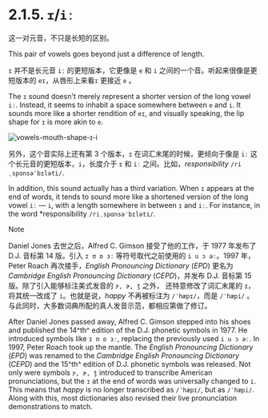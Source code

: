 # 2.1.5. `ɪ`/`iː`

这一对元音，不只是长短的区别。

This pair of vowels goes beyond just a difference of length.

`ɪ` 并不是长元音 `iː` 的更短版本，它更像是 `e` 和 `i` 之间的一个音。听起来很像是更短版本的 `eɪ`，从唇形上来看`ɪ` 更接近 `e` 。

The `ɪ` sound doesn't merely represent a shorter version of the long vowel `iː`. Instead, it seems to inhabit a space somewhere between `e` and `i`. It sounds more like a shorter rendition of `eɪ`, and visually speaking, the lip shape for `ɪ` is more akin to `e`.

![vowels-mouth-shape-ɪ-i](/images/vowels-mouth-shape-ɪ-i.svg)

另外，这个音实际上还有第 3 个版本，`ɪ` 在词汇末尾的时候，更倾向于像是 `iː` 这个长元音的更短版本，`i`，长度介于 `ɪ` 和 `iː` 之间。比如，*responsibility* `/riˌspɑnsəˈbɪləti/`.

In addition, this sound actually has a third variation. When `ɪ` appears at the end of words, it tends to sound more like a shortened version of the long vowel `iː` — `i`, with a length somewhere in between `ɪ` and `iː`. For instance, in the word *responsibility `/riˌspɑnsəˈbɪləti/`.

> [!Note]
>
> Daniel Jones 去世之后，Alfred C. Gimson 接受了他的工作，于 1977 年发布了 D.J. 音标第 14 版。引入 `ɪ ʊ ɒ ɜː` 等符号取代之前使用的 `i u ɔ əː`。1997 年，Peter Roach 再次接手，*English Pronouncing Dictionary* (*EPD*) 更名为 *Cambridge English Pronouncing Dictionary* (*CEPD*)，并发布 D.J. 音标第 15 版。除了引入能够标注美式发音的 `ɝ, ɚ, t̬` 之外， 还特意修改了词汇末尾的 `ɪ`，将其统一改成了 `i`。也就是说，*happy* 不再被标注为 `/ˈhæpɪ/`，而是 `/ˈhæpi/` 。与此同时，大多数词典所配的真人发音示范，都相应第做了修订。
>
> After Daniel Jones passed away, Alfred C. Gimson stepped into his shoes and published the 14^th^ edition of the D.J. phonetic symbols in 1977. He introduced symbols like `ɪ ʊ ɒ ɜː`, replacing the previously used `i u ɔ əː`. In 1997, Peter Roach took up the mantle. The *English Pronouncing Dictionary* (*EPD*) was renamed to the *Cambridge English Pronouncing Dictionary* (*CEPD*) and the 15^th^ edition of D.J. phonetic symbols was released. Not only were symbols `ɝ, ɚ, t̬` introduced to transcribe American pronunciations, but the `ɪ` at the end of words was universally changed to `i`. This means that *happy* is no longer transcribed as `/ˈhæpɪ/`, but as `/ˈhæpi/`. Along with this, most dictionaries also revised their live pronunciation demonstrations to match.
